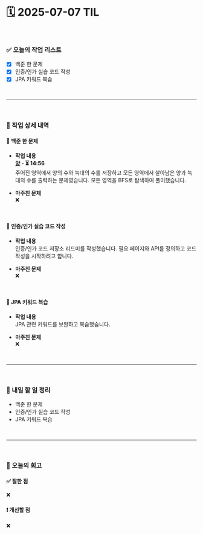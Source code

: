 # 🗓️ 2025-07-07 TIL

<br>

### ✅ 오늘의 작업 리스트  
- [x] 백준 한 문제
- [x] 인증/인가 실습 코드 작성
- [x] JPA 키워드 복습

<br>

---

<br>

### 📌 작업 상세 내역  

#### 🔹 백준 한 문제
- **작업 내용**<br>
**[양](https://www.acmicpc.net/problem/3184) - ⏳ 14:56**<br>
주어진 영역에서 양의 수와 늑대의 수를 저장하고 모든 영역에서 살아남은 양과 늑대의 수를 출력하는 문제였습니다. 모든 영역을 BFS로 탐색하여 풀이했습니다.

- **마주친 문제**<br>
❌

<br>

#### 🔹 인증/인가 실습 코드 작성
- **작업 내용**<br>
인증/인가 코드 저장소 리드미를 작성했습니다. 필요 페이지와 API를 정의하고 코드 작성을 시작하려고 합니다.

- **마주친 문제**<br>
❌

<br>

#### 🔹 JPA 키워드 복습
- **작업 내용**<br>
JPA 관련 키워드를 보완하고 복습했습니다.

- **마주친 문제**<br>
❌

<br>

---

<br>

### 🚀 내일 할 일 정리  

- 백준 한 문제
- 인증/인가 실습 코드 작성
- JPA 키워드 복습

<br>

---

<br>

### 🧐 오늘의 회고  

#### ✅ 잘한 점
❌

#### ❗ 개선할 점
❌

<br><br><br>